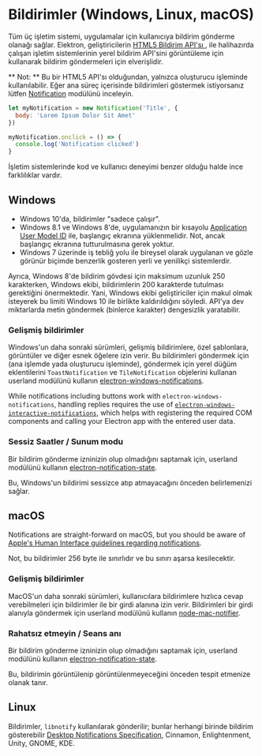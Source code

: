# Bildirimler (Windows, Linux, macOS)

Tüm üç işletim sistemi, uygulamalar için kullanıcıya bildirim gönderme olanağı sağlar. Elektron, geliştiricilerin [ HTML5 Bildirim API'sı ](https://notifications.spec.whatwg.org/), ile halihazırda çalışan işletim sistemlerinin yerel bildirim API'sini görüntüleme için kullanarak bildirim göndermeleri için elverişlidir.

** Not: ** Bu bir HTML5 API'sı olduğundan, yalnızca oluşturucu işleminde kullanılabilir. Eğer ana süreç içerisinde bildirimleri göstermek istiyorsanız lütfen [Notification](../api/notification.md) modülünü inceleyin.

```javascript
let myNotification = new Notification('Title', {
  body: 'Lorem Ipsum Dolor Sit Amet'
})

myNotification.onclick = () => {
  console.log('Notification clicked')
}
```

İşletim sistemlerinde kod ve kullanıcı deneyimi benzer olduğu halde ince farklılıklar vardır.

## Windows

* Windows 10'da, bildirimler "sadece çalışır".
* Windows 8.1 ve Windows 8'de, uygulamanızın bir kısayolu [ Application User Model ID](https://msdn.microsoft.com/en-us/library/windows/desktop/dd378459(v=vs.85).aspx) ile, başlangıç ​​ekranına yüklenmelidir. Not, ancak başlangıç ekranına tutturulmasına gerek yoktur.
* Windows 7 üzerinde iş tebliğ yolu ile bireysel olarak uygulanan ve gözle görünür biçimde benzerlik gosteren yerli ve yenilikçi sistemlerdir.

Ayrıca, Windows 8'de bildirim gövdesi için maksimum uzunluk 250 karakterken, Windows ekibi, bildirimlerin 200 karakterde tutulması gerektiğini önermektedir. Yani, Windows ekibi geliştiriciler için makul olmak isteyerek bu limiti Windows 10 ile birlikte kaldırıldığını söyledi. API'ya dev miktarlarda metin göndermek (binlerce karakter) dengesizlik yaratabilir.

### Gelişmiş bildirimler

Windows'un daha sonraki sürümleri, gelişmiş bildirimlere, özel şablonlara, görüntüler ve diğer esnek öğelere izin verir. Bu bildirimleri göndermek için (ana işlemde yada oluşturucu işleminde), göndermek için yerel düğüm eklentilerini `ToastNotification` ve `TileNotification` objelerini kullanan userland modülünü kullanın [electron-windows-notifications](https://github.com/felixrieseberg/electron-windows-notifications).

While notifications including buttons work with `electron-windows-notifications`, handling replies requires the use of [`electron-windows-interactive-notifications`](https://github.com/felixrieseberg/electron-windows-interactive-notifications), which helps with registering the required COM components and calling your Electron app with the entered user data.

### Sessiz Saatler / Sunum modu

Bir bildirim gönderme izninizin olup olmadığını saptamak için, userland modülünü kullanın [electron-notification-state](https://github.com/felixrieseberg/electron-notification-state).

Bu, Windows'un bildirimi sessizce atıp atmayacağını önceden belirlemenizi sağlar.

## macOS

Notifications are straight-forward on macOS, but you should be aware of [Apple's Human Interface guidelines regarding notifications](https://developer.apple.com/macos/human-interface-guidelines/system-capabilities/notifications/).

Not, bu bildirimler 256 byte ile sınırlıdır ve bu sınırı aşarsa kesilecektir.

### Gelişmiş bildirimler

MacOS'un daha sonraki sürümleri, kullanıcılara bildirimlere hızlıca cevap verebilmeleri için bildirimler ile bir girdi alanına izin verir. Bildirimleri bir girdi alanıyla göndermek için userland modülünü kullanın [node-mac-notifier](https://github.com/CharlieHess/node-mac-notifier).

### Rahatsız etmeyin / Seans anı

Bir bildirim gönderme izninizin olup olmadığını saptamak için, userland modülünü kullanın [electron-notification-state](https://github.com/felixrieseberg/electron-notification-state).

Bu, bildirimin görüntülenip görüntülenmeyeceğini önceden tespit etmenize olanak tanır.

## Linux

Bildirimler, `libnotify` kullanılarak gönderilir; bunlar herhangi birinde bildirim gösterebilir [Desktop Notifications Specification](https://developer.gnome.org/notification-spec/), Cinnamon, Enlightenment, Unity, GNOME, KDE.